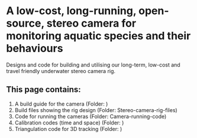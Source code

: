 # A low-cost, long-running, open-source, stereo camera for monitoring aquatic species and their behaviours
Designs and code for building and utilising our long-term, low-cost and travel friendly underwater stereo camera rig.

## This page contains: 
1) A build guide for the camera (Folder: )
2) Build files showing the rig design (Folder: Stereo-camera-rig-files)
3) Code for running the cameras (Folder: Camera-running-code)
4) Calibration codes (time and space) (Folder: )
5) Triangulation code for 3D tracking (Folder: )
